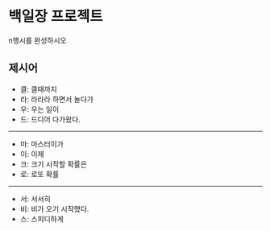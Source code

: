 # 백일장 프로젝트
n행시를 완성하시오

## 제시어
- 클: 클때까지
- 라: 라라라 하면서 놀다가
- 우: 우는 일이
- 드: 드디어 다가왔다.
---
- 마: 마스터이가
- 이: 이제
- 크: 크기 시작할 확률은
- 로: 로또 확률
---
- 서: 서서히
- 비: 비가 오기 시작했다.
- 스: 스피디하게
